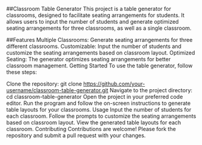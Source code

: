 ##Classroom Table Generator
This project is a table generator for classrooms, designed to facilitate seating arrangements for students. It allows users to input the number of students and generate optimized seating arrangements for three classrooms, as well as a single classroom.

##Features
Multiple Classrooms: Generate seating arrangements for three different classrooms.
Customizable: Input the number of students and customize the seating arrangements based on classroom layout.
Optimized Seating: The generator optimizes seating arrangements for better classroom management.
Getting Started
To use the table generator, follow these steps:

Clone the repository: git clone https://github.com/your-username/classroom-table-generator.git
Navigate to the project directory: cd classroom-table-generator
Open the project in your preferred code editor.
Run the program and follow the on-screen instructions to generate table layouts for your classrooms.
Usage
Input the number of students for each classroom.
Follow the prompts to customize the seating arrangements based on classroom layout.
View the generated table layouts for each classroom.
Contributing
Contributions are welcome! Please fork the repository and submit a pull request with your changes.
